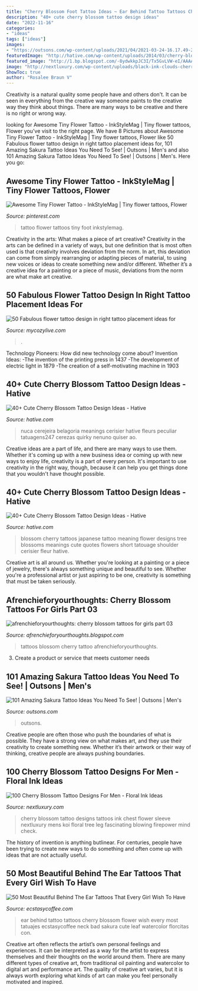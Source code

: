 ```yaml
---
title: "Cherry Blossom Foot Tattoo Ideas ~ Ear Behind Tattoo Tattoos Cherry Blossom Flower Wish Every Most Tatuajes Ecstasycoffee Neck Bad Sakura Cute Leaf Watercolor Florcitas Con"
description: "40+ cute cherry blossom tattoo design ideas"
date: "2022-11-16"
categories:
- "ideas"
tags: ["ideas"]
images:
- "https://outsons.com/wp-content/uploads/2021/04/2021-03-24-16.17.49-2536327909239791951_sakuratattoo-1024x1024.jpg"
featuredImage: "http://hative.com/wp-content/uploads/2014/03/cherry-blossom-tattoos/41-blue-sakura-neck-tattoo.jpg"
featured_image: "http://1.bp.blogspot.com/-8ydwkkpJC3I/Tx5GvLVW-eI/AAAAAAAAAh0/YSxmXCVkGrs/s1600/chery-blossom-tattoos-245728.JPG"
image: "http://nextluxury.com/wp-content/uploads/black-ink-clouds-cherry-blossom-mens-chest-tattoos.jpg"
ShowToc: true
author: "Rosalee Braun V"
---
```



Creativity is a natural quality some people have and others don't. It can be seen in everything from the creative way someone paints to the creative way they think about things. There are many ways to be creative and there is no right or wrong way.

	

		
looking for Awesome Tiny Flower Tattoo - InkStyleMag | Tiny flower tattoos, Flower you've visit to the right page. We have 8 Pictures about Awesome Tiny Flower Tattoo - InkStyleMag | Tiny flower tattoos, Flower like 50 Fabulous flower tattoo design in right tattoo placement ideas for, 101 Amazing Sakura Tattoo Ideas You Need To See! | Outsons | Men&#039;s and also 101 Amazing Sakura Tattoo Ideas You Need To See! | Outsons | Men&#039;s. Here you go:
		
    
## Awesome Tiny Flower Tattoo - InkStyleMag | Tiny Flower Tattoos, Flower

<img loading=lazy src="https://i.pinimg.com/736x/6d/7d/c5/6d7dc534e85966424b6430a203be4573.jpg" onerror="this.onerror=null;this.src='https://tse1.mm.bing.net/th?id=OIP.h358ebdDUrWSMTihpgn2gAHaLI&amp;pid=15.1';" alt="Awesome Tiny Flower Tattoo - InkStyleMag | Tiny flower tattoos, Flower">

_Source: pinterest.com_

>tattoo flower tattoos tiny foot inkstylemag. 

	

Creativity in the arts: What makes a piece of art creative?
Creativity in the arts can be defined in a variety of ways, but one definition that is most often used is that creativity involves deviation from the norm. In art, this deviation can come from simply rearranging or adapting pieces of material, to using new voices or ideas to create something new and/or different. Whether it’s a creative idea for a painting or a piece of music, deviations from the norm are what make art creative.

    
## 50 Fabulous Flower Tattoo Design In Right Tattoo Placement Ideas For

<img loading=lazy src="https://mycozylive.com/wp-content/uploads/2020/10/50.jpg" onerror="this.onerror=null;this.src='https://tse3.mm.bing.net/th?id=OIP.TJP_QjZ-d2cTNJQWvZNinwHaKe&amp;pid=15.1';" alt="50 Fabulous flower tattoo design in right tattoo placement ideas for">

_Source: mycozylive.com_

>. 

	

Technology Pioneers: How did new technology come about?
Invention Ideas: 
-The invention of the printing press in 1437 
-The development of electric light in 1879 
-The creation of a self-motivating machine in 1903

    
## 40+ Cute Cherry Blossom Tattoo Design Ideas - Hative

<img loading=lazy src="http://hative.com/wp-content/uploads/2014/03/cherry-blossom-tattoos/41-blue-sakura-neck-tattoo.jpg" onerror="this.onerror=null;this.src='https://tse3.mm.bing.net/th?id=OIP.Vjwzp-pLvBDZCoLVkmzeqgHaHa&amp;pid=15.1';" alt="40+ Cute Cherry Blossom Tattoo Design Ideas - Hative">

_Source: hative.com_

>nuca cerejeira belagoria meanings cerisier hative fleurs peculiar tatuagens247 cerezas quirky nenuno quiser ao. 

	

Creative ideas are a part of life, and there are many ways to use them. Whether it's coming up with a new business idea or coming up with new ways to enjoy life, creativity is a part of every person. It's important to use creativity in the right way, though, because it can help you get things done that you wouldn't have thought possible.

    
## 40+ Cute Cherry Blossom Tattoo Design Ideas - Hative

<img loading=lazy src="https://hative.com/wp-content/uploads/2014/03/cherry-blossom-tattoos/9-japanese-cherry-blossom-tattoo.jpg" onerror="this.onerror=null;this.src='https://tse2.mm.bing.net/th?id=OIP.o6AlKTrce9NkCCMbCqfP8wHaHa&amp;pid=15.1';" alt="40+ Cute Cherry Blossom Tattoo Design Ideas - Hative">

_Source: hative.com_

>blossom cherry tattoos japanese tattoo meaning flower designs tree blossoms meanings cute quotes flowers short tatouage shoulder cerisier fleur hative. 

	

Creative art is all around us. Whether you're looking at a painting or a piece of jewelry, there's always something unique and beautiful to see. Whether you're a professional artist or just aspiring to be one, creativity is something that must be taken seriously.

    
## Afrenchieforyourthoughts: Cherry Blossom Tattoos For Girls Part 03

<img loading=lazy src="http://1.bp.blogspot.com/-8ydwkkpJC3I/Tx5GvLVW-eI/AAAAAAAAAh0/YSxmXCVkGrs/s1600/chery-blossom-tattoos-245728.JPG" onerror="this.onerror=null;this.src='https://tse2.mm.bing.net/th?id=OIP.9Mbkce3SLanapR_p__0WagHaJ3&amp;pid=15.1';" alt="afrenchieforyourthoughts: cherry blossom tattoos for girls part 03">

_Source: afrenchieforyourthoughts.blogspot.com_

>tattoos blossom cherry tattoo afrenchieforyourthoughts. 

	

3. Create a product or service that meets customer needs

    
## 101 Amazing Sakura Tattoo Ideas You Need To See! | Outsons | Men&#039;s

<img loading=lazy src="https://outsons.com/wp-content/uploads/2021/04/2021-03-24-16.17.49-2536327909239791951_sakuratattoo-1024x1024.jpg" onerror="this.onerror=null;this.src='https://tse4.mm.bing.net/th?id=OIP.szGEX7i9pcJZguNHKw7wSwHaHa&amp;pid=15.1';" alt="101 Amazing Sakura Tattoo Ideas You Need To See! | Outsons | Men&#039;s">

_Source: outsons.com_

>outsons. 

	

Creative people are often those who push the boundaries of what is possible. They have a strong view on what makes art, and they use their creativity to create something new. Whether it’s their artwork or their way of thinking, creative people are always pushing boundaries.

    
## 100 Cherry Blossom Tattoo Designs For Men - Floral Ink Ideas

<img loading=lazy src="http://nextluxury.com/wp-content/uploads/black-ink-clouds-cherry-blossom-mens-chest-tattoos.jpg" onerror="this.onerror=null;this.src='https://tse4.mm.bing.net/th?id=OIP.sVVAJGb-6mxQ2KJfbuwc7wHaHr&amp;pid=15.1';" alt="100 Cherry Blossom Tattoo Designs For Men - Floral Ink Ideas">

_Source: nextluxury.com_

>cherry blossom tattoo designs tattoos ink chest flower sleeve nextluxury mens koi floral tree leg fascinating blowing firepower mind check. 

	

The history of invention is anything butlinear. For centuries, people have been trying to create new ways to do something and often come up with ideas that are not actually useful.

    
## 50 Most Beautiful Behind The Ear Tattoos That Every Girl Wish To Have

<img loading=lazy src="http://www.ecstasycoffee.com/wp-content/uploads/2016/08/Cherry-Blossom-Ear-Tattoo.jpg" onerror="this.onerror=null;this.src='https://tse2.mm.bing.net/th?id=OIP.l1tJ8t-EL3olxlq1O9q1ggHaLH&amp;pid=15.1';" alt="50 Most Beautiful Behind The Ear Tattoos That Every Girl Wish To Have">

_Source: ecstasycoffee.com_

>ear behind tattoo tattoos cherry blossom flower wish every most tatuajes ecstasycoffee neck bad sakura cute leaf watercolor florcitas con. 

	

Creative art often reflects the artist’s own personal feelings and experiences. It can be interpreted as a way for the artist to express themselves and their thoughts on the world around them. There are many different types of creative art, from traditional oil painting and watercolor to digital art and performance art. The quality of creative art varies, but it is always worth exploring what kinds of art can make you feel personally motivated and inspired.

